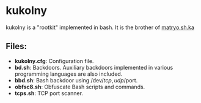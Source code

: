 # kukolny
kukolny is a "rootkit" implemented in bash.
It is the brother of [matryo.sh.ka](https://github.com/wilsonfisk/matryoshka)

## Files:
* **kukolny.cfg**: Configuration file.
* **bd.sh**: Backdoors. Auxiliary backdoors implemented in various programming languages are also included.
* **bbd.sh**: Bash backdoor using /dev/${tcp,udp}/$port.
* **obfsc8.sh**: Obfuscate Bash scripts and commands.
* **tcps.sh**: TCP port scanner.
